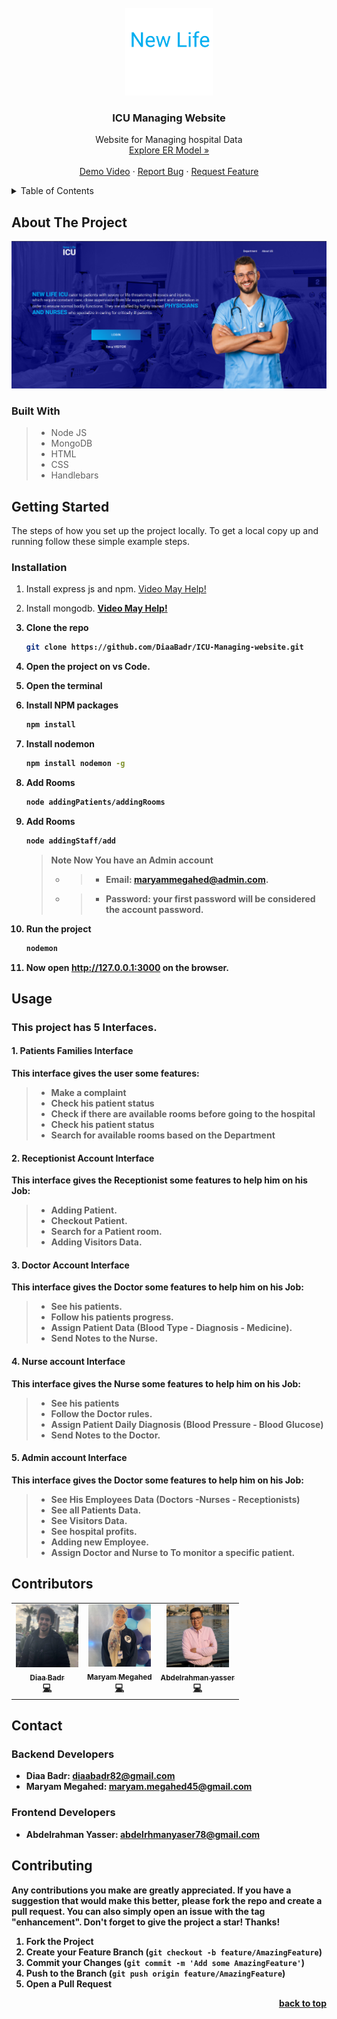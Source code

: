 <div id="top"></div>
<!-- [![Contributors][contributors-shield]][contributors-url]

[![Issues][issues-shield]][issues-url]

[![LinkedIn][linkedin-shield]][linkedin-url] -->

<!-- PROJECT LOGO -->
<br />
<div align="center">
  <a href="https://github.com/github_username/repo_name">
    <img src="./public/images/logooo.png" alt="Logo" width="140" height="140">
  </a>

<h3 align="center" >ICU Managing Website</h3>
  <p align="center">
  Website for Managing hospital Data
    <br />
    <a href="https://drive.google.com/file/d/1t9r6h8G3tB9nNJ5UeBeBm1CkLRuPEGaR/view?usp=sharing"margin-top=5 px >Explore ER Model »</strong></a>
    <br />
    <br />
    <a href="https://drive.google.com/file/d/12-1FNUrpwY_I_W4lMm-7E9sLdMx11GyH/view">Demo Video</a>
    ·
    <a href="https://github.com/diaabadr/ICU-Managing-website/issues">Report Bug</a>
    ·
    <a href="https://github.com/diaabadr/ICU-Managing-website/issues">Request Feature</a>
  </p>
</div>

<!-- TABLE OF CONTENTS -->
<details>
  <summary>Table of Contents</summary>
  <ol>
    <li>
      <a href="#about-the-project">About The Project</a>
      <ul>
        <li><a href="#built-with">Built With</a></li>
      </ul>
    </li>
    <li>
      <a href="#getting-started">Getting Started</a>
      <ul>
        <li><a href="#installation">Installation</a></li>
      </ul>
    </li>
    <li><a href="#usage">Usage</a></li>
    <li><a href="#usage">Contributors</a></li>
    <li><a href="#contact">Contact</a></li>
    <li><a href="#contributing">Contributing</a></li>
  </ol>
</details>

<!-- ABOUT THE PROJECT -->

## About The Project

[![Product Name Screen Shot][product-screenshot]](https://example.com)


### Built With

> - Node JS
> - MongoDB
> - HTML
> - CSS
> - Handlebars



<!-- GETTING STARTED -->

## Getting Started

The steps of how you set up the project locally.
To get a local copy up and running follow these simple example steps.

### Installation

1. Install express js and npm. <a href="https://www.youtube.com/watch?v=NrAU04kRvmM">Video May Help!</a>
2. Install mongodb. <a href="https://www.youtube.com/watch?v=xGuS195qhcs&list=PLGhZWewM_75LQf3KvHo6HHSclmDyDazl7&index=28"><strong>Video May Help!</a>
3. Clone the repo
   ```sh
   git clone https://github.com/DiaaBadr/ICU-Managing-website.git
   ```
4. Open the project on vs Code.
5. Open the terminal
6. Install NPM packages
   ```sh
   npm install
   ```
7. Install nodemon
   ```sh
   npm install nodemon -g
   ```
8. Add Rooms
   ```sh
   node addingPatients/addingRooms
   ```
9. Add Rooms
   ```sh
   node addingStaff/add
   ```
   > **Note**
   > Now You have an Admin account
   >
   > - > - Email: maryammegahed@admin.com.
   > - > - Password: your first password will be considered the account password.
10. Run the project

    ```sh
    nodemon
    ```
11. Now open http://127.0.0.1:3000 on the browser.



<!-- USAGE EXAMPLES -->

## Usage

### This project has 5 Interfaces.
#### 1. Patients Families Interface  
This interface gives the user some features:  
>- Make a complaint
>- Check his patient status
>- Check if there are available rooms before going to the hospital
>- Check his patient status
>- Search for available rooms based on the Department
#### 2. Receptionist Account Interface  
This interface gives the Receptionist some features to help him on his Job:
>- Adding Patient.
>- Checkout Patient.
>- Search for a Patient room.
>- Adding Visitors Data.
#### 3. Doctor Account Interface  
This interface gives the Doctor some features to help him on his Job:
>- See his patients.
>- Follow his patients progress.
>- Assign Patient Data (Blood Type - Diagnosis - Medicine).
>- Send Notes to the Nurse.

#### 4. Nurse account Interface  
This interface gives the Nurse some features to help him on his Job:
>- See his patients
>- Follow the Doctor rules.
>- Assign Patient Daily Diagnosis (Blood Pressure - Blood Glucose)
>- Send Notes to the Doctor.
<!-- ROADMAP -->
#### 5. Admin account Interface  
This interface gives the Doctor some features to help him on his Job:
>- See His Employees Data (Doctors -Nurses - Receptionists)
>- See all Patients Data.
>- See Visitors Data.
>- See hospital profits.
>- Adding new Employee.
>- Assign Doctor and Nurse to To monitor a specific patient.
<!-- 
## Roadmap

- [ ] Feature 1
- [ ] Feature 2
- [ ] Feature 3
  - [ ] Nested Feature -->



<!-- CONTRIBUTING -->

## Contributors 
<!-- ALL-CONTRIBUTORS-LIST:START - Do not remove or modify this section -->
<!-- prettier-ignore-start -->
<!-- markdownlint-disable -->
<table>
  <tr>
    <td align="center"><a href="https://www.linkedin.com/in/diaa-badr-b164661b9/"><img src="./public/images/dada.jpg" width="100px;" alt="Diaa Badr"/><br /><sub><b>Diaa Badr</b></sub></a><br /><a href="https://github.com/diaabadr/ICU-Managing-website/commits?author=diaabadr" title="Code">💻</a></td>
     <td align="center"><a href="https://www.linkedin.com/in/maryam-megahed-129333203/"><img src="./public/images/maryammegahed.jpeg" width="100px;" alt="Maryam Megahed"/><br /><sub><b>Maryam Megahed</b></sub></a><br /><a href="https://github.com/diaabadr/ICU-Managing-website/commits?author=MaryamMegahed" title="Code">💻</a></td>
     <td align="center"><a href="https://www.linkedin.com/in/abdelrhmanyasser/"><img src="./public/images/Yasser.jpg" width="100px;" alt="Abdelrahman yasser"/><br /><sub><b>Abdelrahman yasser</b></sub></a><br /><a href="https://github.com/diaabadr/ICU-Managing-website/commits?author=Abdelrhman012" title="Code" >💻</a></td>

</table>



## Contact
### Backend Developers
- Diaa Badr: diaabadr82@gmail.com
- Maryam Megahed: maryam.megahed45@gmail.com
### Frontend Developers
- Abdelrahman Yasser: abdelrhmanyaser78@gmail.com

## Contributing

Any contributions you make are **greatly appreciated**.
If you have a suggestion that would make this better, please fork the repo and create a pull request. You can also simply open an issue with the tag "enhancement".
Don't forget to give the project a star! Thanks!

1. Fork the Project
2. Create your Feature Branch (`git checkout -b feature/AmazingFeature`)
3. Commit your Changes (`git commit -m 'Add some AmazingFeature'`)
4. Push to the Branch (`git push origin feature/AmazingFeature`)
5. Open a Pull Request

<p align="right"><a href="#top">back to top</a></p>

<!-- LICENSE -->

<!-- CONTACT -->




<!-- ACKNOWLEDGMENTS -->



<!-- MARKDOWN LINKS & IMAGES -->
<!-- https://www.markdownguide.org/basic-syntax/#reference-style-links -->

[contributors-shield]: https://img.shields.io/github/contributors/DiaaBadr/ICU-Managing-Website.svg?style=for-the-badge
[contributors-url]: https://github.com/diaabadr/ICU-Managing-website/graphs/contributors
[issues-shield]: https://img.shields.io/github/issues/DiaaBadr/ICU-Managing-Website.svg?style=for-the-badge
[issues-url]: https://github.com/diaabadr/ICU-Managing-website/issues
[linkedin-shield]: https://img.shields.io/badge/-LinkedIn-black.svg?style=for-the-badge&logo=linkedin&colorB=555
[linkedin-url]: https://www.linkedin.com/in/diaa-badr-b164661b9/
[product-screenshot]: ./public/images/projectphoto.png
[generalUser]: ./public/images/genuser.png
[Check1]: ./public/images/check1.png
[Check2]: ./public/images/check2.png
[Patient]: ./public/images/patient.png
[Pats]:  ./public/images/patients1.png
[blood]:  ./public/images/blood1.png
[data]:  ./public/images/report1.png
[Notes]:  ./public/images/notes1.png
